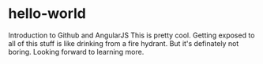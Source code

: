 # hello-world
Introduction to Github and AngularJS
This is pretty cool. Getting exposed to all of this stuff is like drinking from a fire hydrant. But it's definately not boring. Looking forward to learning more.
